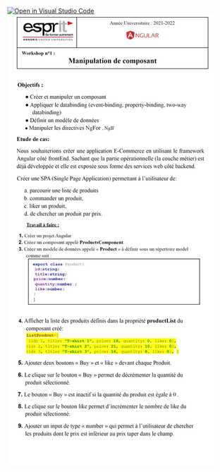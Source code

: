 [![Open in Visual Studio Code](https://classroom.github.com/assets/open-in-vscode-f059dc9a6f8d3a56e377f745f24479a46679e63a5d9fe6f495e02850cd0d8118.svg)](https://classroom.github.com/online_ide?assignment_repo_id=7479922&assignment_repo_type=AssignmentRepo)
![plot](https://github.com/badi3a/AngularWorkshops-2cinfo/blob/main/workshop1.png)

